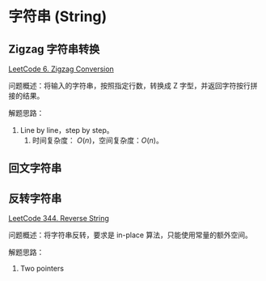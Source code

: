 # 字符串 (String)


## Zigzag 字符串转换

[LeetCode 6. Zigzag Conversion](https://leetcode.com/problems/zigzag-conversion/)

问题概述：将输入的字符串，按照指定行数，转换成 Z 字型，并返回字符按行拼接的结果。

解题思路：
1. Line by line，step by step。
	1. 时间复杂度： $O(n)$，空间复杂度：$O(n)$。 


## 回文字符串



## 反转字符串

[LeetCode 344. Reverse String](https://leetcode.com/problems/reverse-string/)

问题概述：将字符串反转，要求是 in-place 算法，只能使用常量的额外空间。

解题思路：
1. Two pointers
